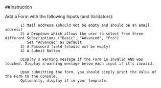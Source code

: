  ##Instruction
 
 Add a Form with the following Inputs (and Validators):
 
           1) Mail address (should not be empty and should be an email address)
           2) A Dropdown which allows the user to select from three different Subscriptions ("Basic", "Advanced", "Pro")
              Set "Advanced" as Default
           3) A Password field (should not be empty)
           4) A Submit Button

           Display a warning message if the Form is invalid AND was touched. Display a warning message below each input if it's invalid.

           Upon submitting the form, you should simply print the Value of the Form to the Console.
           Optionally, display it in your template.